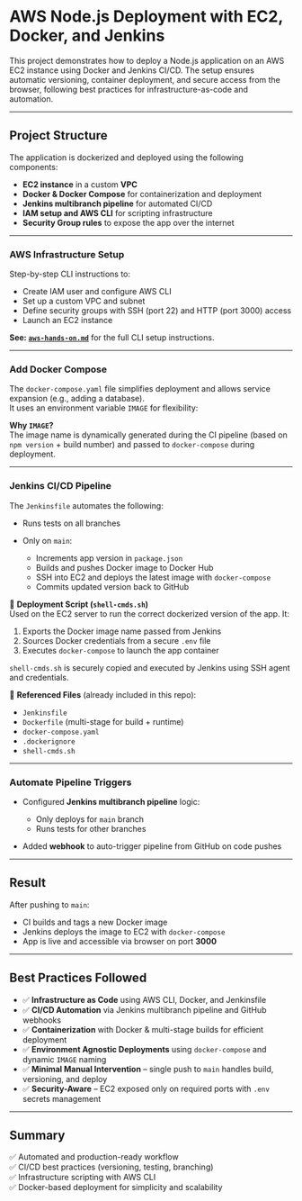 # AWS Node.js Deployment with EC2, Docker, and Jenkins

This project demonstrates how to deploy a Node.js application on an AWS EC2 instance using Docker and Jenkins CI/CD. The setup ensures automatic versioning, container deployment, and secure access from the browser, following best practices for infrastructure-as-code and automation.

---

## Project Structure

The application is dockerized and deployed using the following components:

* **EC2 instance** in a custom **VPC**
* **Docker & Docker Compose** for containerization and deployment
* **Jenkins multibranch pipeline** for automated CI/CD
* **IAM setup and AWS CLI** for scripting infrastructure
* **Security Group rules** to expose the app over the internet

---

### AWS Infrastructure Setup

Step-by-step CLI instructions to:

* Create IAM user and configure AWS CLI
* Set up a custom VPC and subnet
* Define security groups with SSH (port 22) and HTTP (port 3000) access
* Launch an EC2 instance

**See: [`aws-hands-on.md`](./aws-hands-on.md)** for the full CLI setup instructions.

---

### Add Docker Compose

The `docker-compose.yaml` file simplifies deployment and allows service expansion (e.g., adding a database).  
It uses an environment variable `IMAGE` for flexibility:

**Why `IMAGE`?**  
The image name is dynamically generated during the CI pipeline (based on `npm version` + build number) and passed to `docker-compose` during deployment.

---

### Jenkins CI/CD Pipeline

The `Jenkinsfile` automates the following:

* Runs tests on all branches
* Only on `main`:

  * Increments app version in `package.json`
  * Builds and pushes Docker image to Docker Hub
  * SSH into EC2 and deploys the latest image with `docker-compose`
  * Commits updated version back to GitHub

🔧 **Deployment Script (`shell-cmds.sh`)**  
Used on the EC2 server to run the correct dockerized version of the app. It:

1. Exports the Docker image name passed from Jenkins  
2. Sources Docker credentials from a secure `.env` file  
3. Executes `docker-compose` to launch the app container

`shell-cmds.sh` is securely copied and executed by Jenkins using SSH agent and credentials.

📁 **Referenced Files** (already included in this repo):

* `Jenkinsfile`
* `Dockerfile` (multi-stage for build + runtime)
* `docker-compose.yaml`
* `.dockerignore`
* `shell-cmds.sh`

---

### Automate Pipeline Triggers

* Configured **Jenkins multibranch pipeline** logic:

  * Only deploys for `main` branch
  * Runs tests for other branches
* Added **webhook** to auto-trigger pipeline from GitHub on code pushes

---

## Result

After pushing to `main`:

* CI builds and tags a new Docker image
* Jenkins deploys the image to EC2 with `docker-compose`
* App is live and accessible via browser on port **3000**

---

## Best Practices Followed

- ✅ **Infrastructure as Code** using AWS CLI, Docker, and Jenkinsfile  
- ✅ **CI/CD Automation** via Jenkins multibranch pipeline and GitHub webhooks  
- ✅ **Containerization** with Docker & multi-stage builds for efficient deployment  
- ✅ **Environment Agnostic Deployments** using `docker-compose` and dynamic `IMAGE` naming  
- ✅ **Minimal Manual Intervention** – single push to `main` handles build, versioning, and deploy  
- ✅ **Security-Aware** – EC2 exposed only on required ports with `.env` secrets management  

---

## Summary

✅ Automated and production-ready workflow  
✅ CI/CD best practices (versioning, testing, branching)  
✅ Infrastructure scripting with AWS CLI  
✅ Docker-based deployment for simplicity and scalability  

